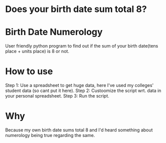 # Does your birth date sum total 8?
# Birth Date Numerology
User friendly python program to find out if the sum of your birth date(tens place + units place) is 8 or not.

# How to use
Step 1: Use a spreadsheet to get huge data, here I've used my colleges' student data (so cant put it here).
Step 2: Custoomize the script wrt. data in your personal spreadsheet.
Step 3: Run the script.

# Why 

Because my own birth date sums total 8 and I'd heard something about numerology being true regarding the same.
